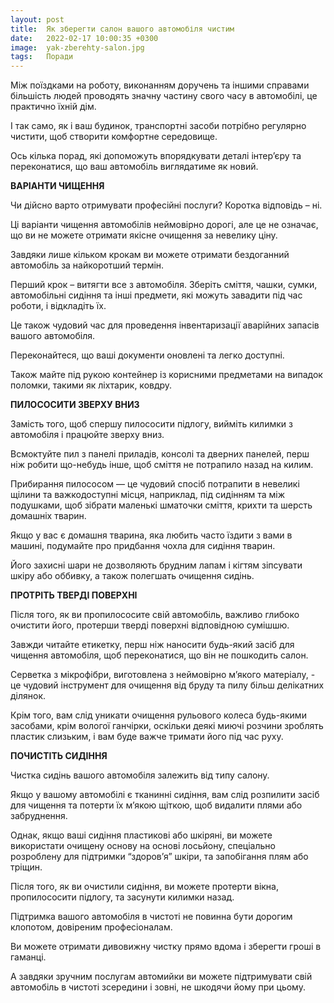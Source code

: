 ```yaml
---
layout: post
title:  Як зберегти салон вашого автомобіля чистим
date:   2022-02-17 10:00:35 +0300
image:  yak-zberehty-salon.jpg
tags:   Поради
---
```


Між поїздками на роботу, виконанням доручень та іншими справами більшість людей проводять значну частину свого часу в автомобілі, це практично їхній дім. 

І так само, як і ваш будинок, транспортні засоби потрібно регулярно чистити, щоб створити комфортне середовище.

Ось кілька порад, які допоможуть впорядкувати деталі інтер’єру та переконатися, що ваш автомобіль виглядатиме як новий.

**ВАРІАНТИ ЧИЩЕННЯ**

Чи дійсно варто отримувати професійні послуги? Коротка відповідь – ні. 

Ці варіанти чищення автомобілів неймовірно дорогі, але це не означає, що ви не можете отримати якісне очищення за невелику ціну. 

Завдяки лише кільком крокам ви можете отримати бездоганний автомобіль за найкоротший термін.

Перший крок – витягти все з автомобіля. Зберіть сміття, чашки, сумки, автомобільні сидіння та інші предмети, які можуть завадити під час роботи, і відкладіть їх. 

Це також чудовий час для проведення інвентаризації аварійних запасів вашого автомобіля.

Переконайтеся, що ваші документи оновлені та легко доступні. 

Також майте під рукою контейнер із корисними предметами на випадок поломки, такими як ліхтарик, ковдру.

**ПИЛОСОСИТИ ЗВЕРХУ ВНИЗ**

Замість того, щоб спершу пилососити підлогу, вийміть килимки з автомобіля і працюйте зверху вниз. 

Всмоктуйте пил з панелі приладів, консолі та дверних панелей, перш ніж робити що-небудь інше, щоб сміття не потрапило назад на килим.

Прибирання пилососом — це чудовий спосіб потрапити в невеликі щілини та важкодоступні місця, наприклад, під сидінням та між подушками, щоб зібрати маленькі шматочки сміття, крихти та шерсть домашніх тварин.

Якщо у вас є домашня тварина, яка любить часто їздити з вами в машині, подумайте про придбання чохла для сидіння тварин. 

Його захисні шари не дозволяють брудним лапам і кігтям зіпсувати шкіру або оббивку, а також полегшать очищення сидінь.

**ПРОТРІТЬ ТВЕРДІ ПОВЕРХНІ**

Після того, як ви пропилососите свій автомобіль, важливо глибоко очистити його, протерши тверді поверхні відповідною сумішшю. 

Завжди читайте етикетку, перш ніж наносити будь-який засіб для чищення автомобіля, щоб переконатися, що він не пошкодить салон.

Серветка з мікрофібри, виготовлена з неймовірно м’якого матеріалу, - це чудовий інструмент для очищення від бруду та пилу більш делікатних ділянок.

Крім того, вам слід уникати очищення рульового колеса будь-якими засобами, крім вологої ганчірки, оскільки деякі миючі розчини зроблять пластик слизьким, і вам буде важче тримати його під час руху.

**ПОЧИСТІТЬ СИДІННЯ**

Чистка сидінь вашого автомобіля залежить від типу салону. 

Якщо у вашому автомобілі є тканинні сидіння, вам слід розпилити засіб для чищення та потерти їх м’якою щіткою, щоб видалити плями або забруднення.

Однак, якщо ваші сидіння пластикові або шкіряні, ви можете використати очищену основу на основі лосьйону, спеціально розроблену для підтримки “здоров’я” шкіри, та запобігання плям або тріщин. 

Після того, як ви очистили сидіння, ви можете протерти вікна, пропилососити підлогу, та засунути килимки назад.

Підтримка вашого автомобіля в чистоті не повинна бути дорогим клопотом, довіреним професіоналам. 

Ви можете отримати дивовижну чистку прямо вдома і зберегти гроші в гаманці. 

А завдяки зручним послугам автомийки ви можете підтримувати свій автомобіль в чистоті зсередини і зовні, не шкодячи йому при цьому.
